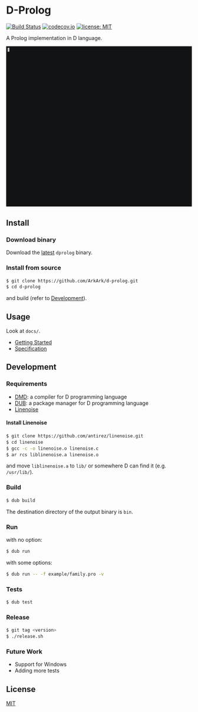D-Prolog
===

[![Build Status](https://travis-ci.com/ArkArk/d-prolog.svg?branch=master)](https://travis-ci.com/ArkArk/d-prolog)
[![codecov.io](https://codecov.io/gh/ArkArk/d-prolog/coverage.svg?branch=master)](https://codecov.io/gh/ArkArk/d-prolog)
[![license: MIT](https://img.shields.io/badge/license-MIT-yellow.svg)](https://github.com/ArkArk/d-prolog/blob/master/LICENSE)

A Prolog implementation in D language.

[![](demo/demo.gif)](https://asciinema.org/a/210436)

## Install

### Download binary

Download the [latest](https://github.com/ArkArk/d-prolog/releases/) `dprolog` binary.

### Install from source

```bash
$ git clone https://github.com/ArkArk/d-prolog.git
$ cd d-prolog
```
and build (refer to [Development](#development)).

## Usage

Look at `docs/`.
- [Getting Started](docs/GettingStarted.md)
- [Specification](docs/Specification.md)

## Development

### Requirements

- [DMD](https://dlang.org/download.html#dmd): a compiler for D programming language
- [DUB](http://code.dlang.org/): a package manager for D programming language
- [Linenoise](https://github.com/antirez/linenoise)

#### Install Linenoise

```bash
$ git clone https://github.com/antirez/linenoise.git
$ cd linenoise
$ gcc -c -o linenoise.o linenoise.c
$ ar rcs liblinenoise.a linenoise.o
```

and move `liblinenoise.a` to `lib/` or somewhere D can find it (e.g. `/usr/lib/`).

### Build

```bash
$ dub build
```
The destination directory of the output binary is `bin`.

### Run

with no option:
```bash
$ dub run
```

with some options:
```bash
$ dub run -- -f example/family.pro -v
```

### Tests

```bash
$ dub test
```

### Release

```bash
$ git tag <version>
$ ./release.sh
```

### Future Work

- Support for Windows
- Adding more tests

## License

[MIT](https://github.com/ArkArk/d-prolog/blob/master/LICENSE)
